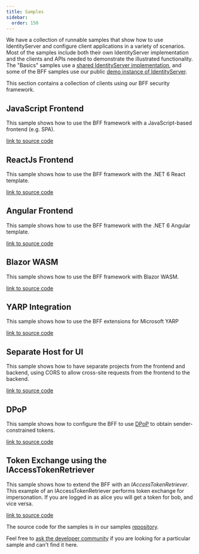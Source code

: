 ```yaml
---
title: Samples
sidebar:
  order: 150
---
```


We have a collection of runnable samples that show how to use IdentityServer and configure client applications in a variety of scenarios. Most of the samples include both their own IdentityServer implementation and the
clients and APIs needed to demonstrate the illustrated functionality. The "Basics" samples use a [shared IdentityServer implementation](https://github.com/DuendeSoftware/Samples/tree/main/IdentityServer/v7/Basics/IdentityServer), and some of the BFF samples use our public [demo instance of IdentityServer](https://demo.duendesoftware.com/).

This section contains a collection of clients using our BFF security framework.

## JavaScript Frontend
This sample shows how to use the BFF framework with a JavaScript-based frontend (e.g. SPA).

[link to source code](https://github.com/DuendeSoftware/Samples/tree/main/BFF/v2/JsBffSample)

## ReactJs Frontend
This sample shows how to use the BFF framework with the .NET 6 React template.

[link to source code](https://github.com/DuendeSoftware/Samples/tree/main/BFF/v2/React)

## Angular Frontend
This sample shows how to use the BFF framework with the .NET 6 Angular template.

[link to source code](https://github.com/DuendeSoftware/Samples/tree/main/BFF/v2/Angular)

## Blazor WASM
This sample shows how to use the BFF framework with Blazor WASM.

[link to source code](https://github.com/DuendeSoftware/Samples/tree/main/BFF/v2/BlazorWasm)

## YARP Integration
This sample shows how to use the BFF extensions for Microsoft YARP

[link to source code](https://github.com/DuendeSoftware/Samples/tree/main/BFF/v2/JsBffYarpSample)

## Separate Host for UI
This sample shows how to have separate projects from the frontend and backend, using CORS to allow cross-site requests from the frontend to the backend.

[link to source code](https://github.com/DuendeSoftware/Samples/tree/main/BFF/v2/SplitHosts)

## DPoP
This sample shows how to configure the BFF to use [DPoP](/identityserver/v7/tokens/pop#enabling-dpop-in-identityserver) to obtain sender-constrained tokens.

[link to source code](https://github.com/DuendeSoftware/Samples/tree/main/BFF/v2/DPoP)

## Token Exchange using the IAccessTokenRetriever
This sample shows how to extend the BFF with an *IAccessTokenRetriever*. This example of an IAccessTokenRetriever performs token exchange for impersonation. If you are logged in as alice you will get a token for bob, and vice versa.

[link to source code](https://github.com/DuendeSoftware/Samples/tree/main/BFF/v2/TokenExchange)

The source code for the samples is in our samples [repository](https://github.com/DuendeSoftware/Samples/tree/main/BFF/v2).

Feel free to [ask the developer community](https://github.com/DuendeSoftware/community/discussions) if you are looking for a particular sample and can't find it here.
